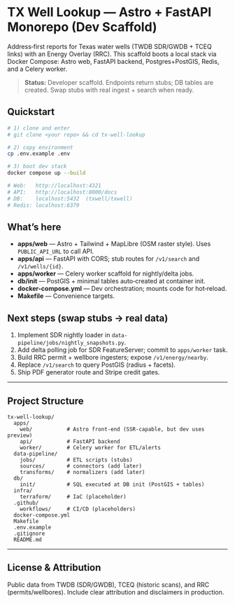 # TX Well Lookup — Astro + FastAPI Monorepo (Dev Scaffold)

Address‑first reports for Texas water wells (TWDB SDR/GWDB + TCEQ links) with an Energy Overlay (RRC). This scaffold boots a local stack via Docker Compose: Astro web, FastAPI backend, Postgres+PostGIS, Redis, and a Celery worker.

> **Status:** Developer scaffold. Endpoints return stubs; DB tables are created. Swap stubs with real ingest + search when ready.

## Quickstart

```bash
# 1) clone and enter
# git clone <your repo> && cd tx-well-lookup

# 2) copy environment
cp .env.example .env

# 3) boot dev stack
docker compose up --build

# Web:   http://localhost:4321
# API:   http://localhost:8000/docs
# DB:    localhost:5432  (txwell/txwell)
# Redis: localhost:6379
```

## What’s here
- **apps/web** — Astro + Tailwind + MapLibre (OSM raster style). Uses `PUBLIC_API_URL` to call API.
- **apps/api** — FastAPI with CORS; stub routes for `/v1/search` and `/v1/wells/{id}`.
- **apps/worker** — Celery worker scaffold for nightly/delta jobs.
- **db/init** — PostGIS + minimal tables auto‑created at container init.
- **docker-compose.yml** — Dev orchestration; mounts code for hot‑reload.
- **Makefile** — Convenience targets.

## Next steps (swap stubs → real data)
1. Implement SDR nightly loader in `data-pipeline/jobs/nightly_snapshots.py`.
2. Add delta polling job for SDR FeatureServer; commit to `apps/worker` task.
3. Build RRC permit + wellbore ingesters; expose `/v1/energy/nearby`.
4. Replace `/v1/search` to query PostGIS (radius + facets).
5. Ship PDF generator route and Stripe credit gates.

---

## Project Structure
```
tx-well-lookup/
  apps/
    web/           # Astro front-end (SSR-capable, but dev uses preview)
    api/           # FastAPI backend
    worker/        # Celery worker for ETL/alerts
  data-pipeline/
    jobs/          # ETL scripts (stubs)
    sources/       # connectors (add later)
    transforms/    # normalizers (add later)
  db/
    init/          # SQL executed at DB init (PostGIS + tables)
  infra/
    terraform/     # IaC (placeholder)
  .github/
    workflows/     # CI/CD (placeholders)
  docker-compose.yml
  Makefile
  .env.example
  .gitignore
  README.md
```

---

## License & Attribution
Public data from TWDB (SDR/GWDB), TCEQ (historic scans), and RRC (permits/wellbores). Include clear attribution and disclaimers in production.